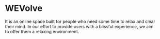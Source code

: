 # WEVolve
It is an online space built for people who need some time to relax and clear their mind. In our effort to provide users with a blissful experience, we aim to offer them a relaxing environment.
